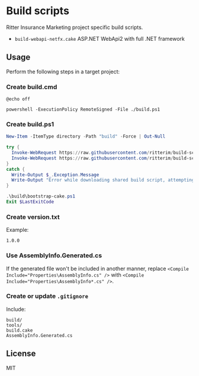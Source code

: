 # Build scripts

Ritter Insurance Marketing project specific build scripts.

- `build-webapi-netfx.cake` ASP.NET WebApi2 with full .NET framework

## Usage

Perform the following steps in a target project:

### Create build.cmd

```batch
@echo off

powershell -ExecutionPolicy RemoteSigned -File ./build.ps1
```

### Create build.ps1

```powershell
New-Item -ItemType directory -Path "build" -Force | Out-Null

try {
  Invoke-WebRequest https://raw.githubusercontent.com/ritterim/build-scripts/master/bootstrap-cake.ps1 -OutFile build\bootstrap-cake.ps1
  Invoke-WebRequest https://raw.githubusercontent.com/ritterim/build-scripts/master/build-webapi-netfx.cake -OutFile build.cake
}
catch {
  Write-Output $_.Exception.Message
  Write-Output "Error while downloading shared build script, attempting to use previously downloaded scripts..."
}

.\build\bootstrap-cake.ps1
Exit $LastExitCode
```

### Create version.txt

Example:

```
1.0.0
```

### Use AssemblyInfo.Generated.cs

If the generated file won't be included in another manner, replace `<Compile Include="Properties\AssemblyInfo.cs" />` with `<Compile Include="Properties\AssemblyInfo*.cs" />`.

### Create or update `.gitignore`

Include:

```
build/
tools/
build.cake
AssemblyInfo.Generated.cs
```

## License

MIT
